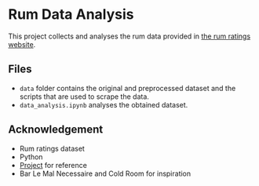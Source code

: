 # Rum Data Analysis

This project collects and analyses the rum data provided in [the rum ratings website](https://rumratings.com/). 

## Files
- `data` folder contains the original and preprocessed dataset and the scripts that are used to scrape the data.
- `data_analysis.ipynb` analyses the obtained dataset.

## Acknowledgement
- Rum ratings dataset
- Python
- [Project](https://github.com/mrpantherson/rum_scrape) for reference
- Bar Le Mal Necessaire and Cold Room for inspiration 

